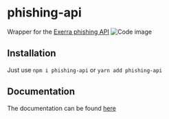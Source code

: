 # phishing-api
Wrapper for the [Exerra phishing API](https://docs.exerra.xyz/api/check-a-link)
![Code image](https://cdn.exerra.xyz/png/phishing-api/carbon-2.png)

## Installation
Just use `npm i phishing-api` or `yarn add phishing-api`

## Documentation
The documentation can be found [here](https://docs.exerra.xyz/docs/phishing-api/intro)
